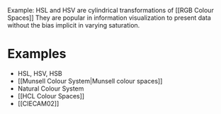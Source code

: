 

Example: HSL and HSV are cylindrical transformations of [[RGB Colour Spaces]]
They are popular in information visualization to present data without the bias implicit in varying saturation.

# Examples
- HSL, HSV, HSB
- [[Munsell Colour System|Munsell colour spaces]]
- Natural Colour System
- [[HCL Colour Spaces]]
- [[CIECAM02]]